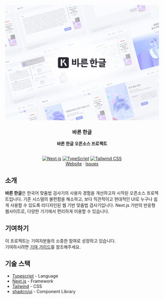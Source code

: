 <div align="center">
    <a href="https://nara-speller.co.kr/speller">
    <img
      src="./assets/image.png"
      alt="바른 한글"
    />
    </a>
    <h3>
        <b>
        바른 한글
        </b>
    </h3>
    <b>
        바른 한글 오픈소스 프로젝트
    </b>
    <br />
    <br />
</div>
<p align="center">
    <a href="https://nextjs.org/"><img src="https://img.shields.io/badge/Next.js-000000?&logo=nextdotjs&logoColor=white" alt="Next.js"></a>
    <a href="https://www.typescriptlang.org"><img src="https://shields.io/badge/TypeScript-3178C6?logo=TypeScript&logoColor=FFF&style=flat-square" alt="TypeScript"></a>
    <a href="https://tailwindcss.com/"><img src="https://img.shields.io/badge/tailwindcss-0F172A?&logo=tailwindcss" alt="Tailwind CSS"></a>    
    <br />
    <a href="https://nara-speller.co.kr/speller">Website</a>
    ·
    <a href="https://github.com/frontend-opensource-project/speller-front/issues">Issues</a>
    <!-- ·
    <a href="#">Upcoming Releases</a>
    ·
    <a href="#">Roadmap</a> -->
</p>

## 소개

**바른 한글**은 한국어 맞춤법 검사기의 사용자 경험을 개선하고자 시작된 오픈소스 프로젝트입니다.
기존 시스템의 불편함을 해소하고, 보다 직관적이고 현대적인 UI로 누구나 쉽게 사용할 수 있도록 리디자인된 웹 기반 맞춤법 검사기입니다.
Next.js 기반의 반응형 웹사이트로, 다양한 기기에서 편리하게 이용할 수 있습니다.

## 기여하기

이 프로젝트는 기여자분들의 소중한 참여로 성장하고 있습니다.\
기여하시려면 <a href="./CONTRIBUTING.md">기여 가이드</a>를 참조해주세요.

## 기술 스택

- [Typescript](https://www.typescriptlang.org/) - Language
- [Next.js](https://nextjs.org/) - Framework
- [Tailwind](https://tailwindcss.com/) - CSS
- [shadcn/ui](https://ui.shadcn.com/) - Component Library
